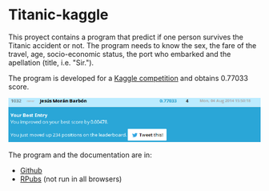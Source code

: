 Titanic-kaggle
==============

This proyect contains a program that predict if one person survives the Titanic accident or not. The program needs to know the sex, the fare of the travel, age, socio-economic status, the port who embarked and the apellation (title, i.e. "Sir.").

The program is developed for a  [Kaggle competition](https://www.kaggle.com/c/titanic-gettingStarted) and obtains 0.77033 score.

<img src = "./Report/img/result_4.png"></img>

The program and the documentation are in:
- [Github](https://github.com/jesusmoranbarbon/Titanic-kaggle/blob/master/Report/report.md)
- [RPubs](http://rpubs.com/jesusmoranbarbon/kaggle-titanic)   (not run in all browsers)

